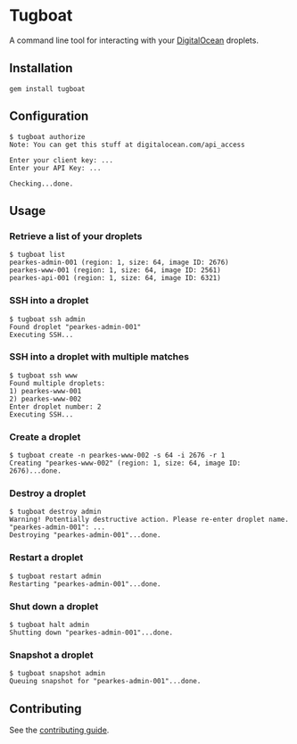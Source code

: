 # Tugboat

A command line tool for interacting with your [DigitalOcean](https://www.digitalocean.com/) droplets.

## Installation

    gem install tugboat

## Configuration

    $ tugboat authorize
    Note: You can get this stuff at digitalocean.com/api_access

    Enter your client key: ...
    Enter your API Key: ...

    Checking...done.

## Usage

### Retrieve a list of your droplets

    $ tugboat list
    pearkes-admin-001 (region: 1, size: 64, image ID: 2676)
    pearkes-www-001 (region: 1, size: 64, image ID: 2561)
    pearkes-api-001 (region: 1, size: 64, image ID: 6321)

### SSH into a droplet

    $ tugboat ssh admin
    Found droplet "pearkes-admin-001"
    Executing SSH...

### SSH into a droplet with multiple matches

    $ tugboat ssh www
    Found multiple droplets:
    1) pearkes-www-001
    2) pearkes-www-002
    Enter droplet number: 2
    Executing SSH...

### Create a droplet

    $ tugboat create -n pearkes-www-002 -s 64 -i 2676 -r 1
    Creating "pearkes-www-002" (region: 1, size: 64, image ID: 2676)...done.


### Destroy a droplet

    $ tugboat destroy admin
    Warning! Potentially destructive action. Please re-enter droplet name. "pearkes-admin-001": ...
    Destroying "pearkes-admin-001"...done.

### Restart a droplet

    $ tugboat restart admin
    Restarting "pearkes-admin-001"...done.

### Shut down a droplet

    $ tugboat halt admin
    Shutting down "pearkes-admin-001"...done.

### Snapshot a droplet

    $ tugboat snapshot admin
    Queuing snapshot for "pearkes-admin-001"...done.

## Contributing

See the [contributing guide](CONTRIBUTING.md).

